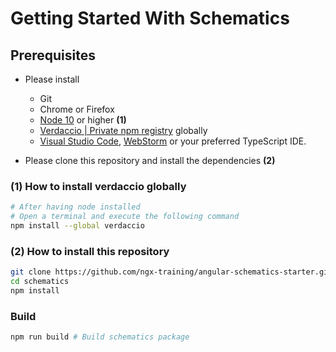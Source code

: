 # Getting Started With Schematics

## Prerequisites


- Please install
  - Git
  - Chrome or Firefox
  - [Node 10](https://nodejs.org/) or higher **(1)**
  - [Verdaccio | Private npm registry](https://github.com/verdaccio/verdaccio) globally
  - [Visual Studio Code](https://code.visualstudio.com/), [WebStorm](https://www.jetbrains.com/webstorm/) or your preferred TypeScript IDE.

- Please clone this repository and install the dependencies **(2)**

### (1) How to install verdaccio globally

```bash
# After having node installed
# Open a terminal and execute the following command
npm install --global verdaccio
```

### (2) How to install this repository

```bash
git clone https://github.com/ngx-training/angular-schematics-starter.git schematics
cd schematics
npm install
```

### Build

```bash
npm run build # Build schematics package
``` 
